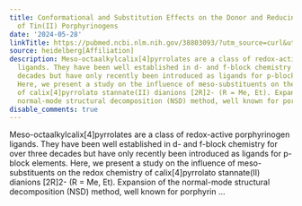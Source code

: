 ```yaml
---
title: Conformational and Substitution Effects on the Donor and Reducing Strength
  of Tin(II) Porphyrinogens
date: '2024-05-28'
linkTitle: https://pubmed.ncbi.nlm.nih.gov/38803093/?utm_source=curl&utm_medium=rss&utm_campaign=pubmed-2&utm_content=1FakS-2QOkCT8HsMOQP1bCRQ4YzyumYOmxmF0moLsQ3dFB1E9V&fc=20220326224207&ff=20240528181652&v=2.18.0.post9+e462414
source: heidelberg[Affiliation]
description: Meso-octaalkylcalix[4]pyrrolates are a class of redox-active porphyrinogen
  ligands. They have been well established in d- and f-block chemistry for over three
  decades but have only recently been introduced as ligands for p-block elements.
  Here, we present a study on the influence of meso-substituents on the redox chemistry
  of calix[4]pyrrolato stannate(II) dianions [2R]2- (R = Me, Et). Expansion of the
  normal-mode structural decomposition (NSD) method, well known for porphyrin ...
disable_comments: true
---
```

Meso-octaalkylcalix[4]pyrrolates are a class of redox-active porphyrinogen ligands. They have been well established in d- and f-block chemistry for over three decades but have only recently been introduced as ligands for p-block elements. Here, we present a study on the influence of meso-substituents on the redox chemistry of calix[4]pyrrolato stannate(II) dianions [2R]2- (R = Me, Et). Expansion of the normal-mode structural decomposition (NSD) method, well known for porphyrin ...